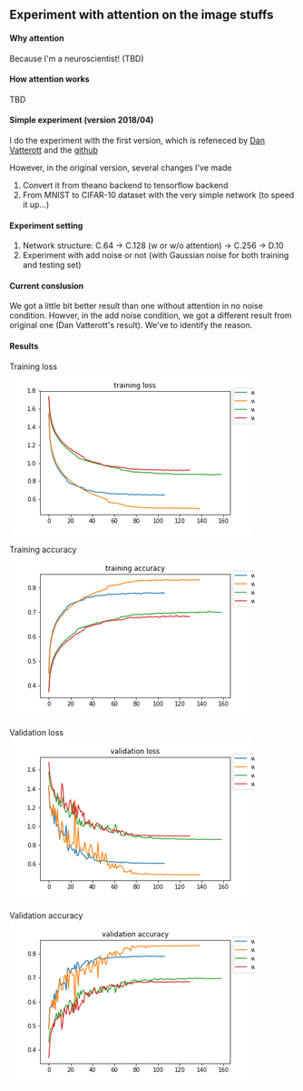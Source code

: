 ## Experiment with attention on the image stuffs

#### Why attention
Because I'm a neuroscientist! (TBD)

#### How attention works
TBD

#### Simple experiment (version 2018/04)
I do the experiment with the first version, which is refeneced by [Dan Vatterott](https://danvatterott.com/blog/2016/09/20/attention-in-a-convolutional-neural-net/) and the [github](https://github.com/dvatterott/BMM_attentional_CNN)

However, in the original version, several changes I've made
1. Convert it from theano backend to tensorflow backend
2. From MNIST to CIFAR-10 dataset with the very simple network (to speed it up...)

#### Experiment setting
1. Network structure: C.64 -> C.128 (w or w/o attention) -> C.256 -> D.10
2. Experiment with add noise or not (with Gaussian noise for both training and testing set)

#### Current conslusion
We got a little bit better result than one without attention in no noise condition. Howver, in the add noise condition, we got a different result from original one (Dan Vatterott's result). We've to identify the reason.

#### Results
Training loss
![Image of training loss](img/train_loss.png)

Training accuracy
![Image of training accuracy](img/train_accuracy.png)

Validation loss
![Image of validation loss](img/valid_loss.png)

Validation accuracy
![Image of validation accuracy](img/valid_acc.png)
